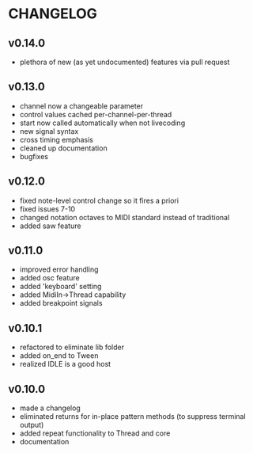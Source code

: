 CHANGELOG
=========

## v0.14.0
- plethora of new (as yet undocumented) features via pull request


## v0.13.0
- channel now a changeable parameter
- control values cached per-channel-per-thread
- start now called automatically when not livecoding
- new signal syntax
- cross timing emphasis
- cleaned up documentation
- bugfixes

## v0.12.0
- fixed note-level control change so it fires a priori
- fixed issues 7-10
- changed notation octaves to MIDI standard instead of traditional
- added saw feature

## v0.11.0
- improved error handling
- added osc feature
- added 'keyboard' setting
- added MidiIn->Thread capability
- added breakpoint signals

## v0.10.1
- refactored to eliminate lib folder
- added on_end to Tween
- realized IDLE is a good host

## v0.10.0
- made a changelog
- eliminated returns for in-place pattern methods (to suppress terminal output)
- added repeat functionality to Thread and core
- documentation
